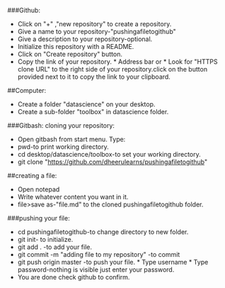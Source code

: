 ###Github:
* Click on "+" ,"new repository" to create a repository.
* Give a name to your repository-"pushingafiletogithub"
* Give a description to your repository-optional.
* Initialize this repository with a README.
* Click on "Create repository" button.
* Copy the link of your repository.
         * Address bar or
		 * Look for "HTTPS clone URL" to the right side of your repository.click on the button provided next to it to copy the link to your clipboard.

##Computer:
* Create a folder "datascience" on your desktop.
* Create a sub-folder "toolbox" in datascience folder.

###Gitbash:
cloning your repository:
* Open gitbash from start menu.
Type:
* pwd-to print working directory.
* cd desktop/datascience/toolbox-to set your working directory.
* git clone "https://github.com/dheerulearns/pushingafiletogithub"


##creating a file:
* Open notepad
* Write whatever content you want in it.
* file>save as-"file.md" to the cloned pushingafiletogithub folder.

###pushing your file:
* cd pushingafiletogithub-to change directory to new folder.
* git init- to initialize.
* git add . -to add your file.
* git commit -m "adding file to my repository" -to commit
* git push origin master -to push your file.
           * Type username
		   * Type password-nothing is visible just enter your password.
* You are done check github to confirm.